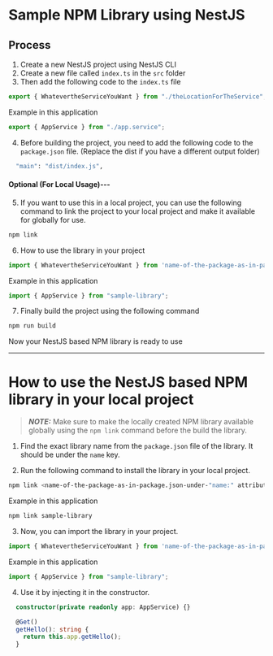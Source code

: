 # Sample NPM Library using NestJS

## Process

1. Create a new NestJS project using NestJS CLI
2. Create a new file called `index.ts` in the `src` folder
3. Then add the following code to the `index.ts` file

```typescript
export { WhatevertheServiceYouWant } from "./theLocationForTheService";
```

Example in this application

```typescript
export { AppService } from "./app.service";
```

4. Before building the project, you need to add the following code to the `package.json` file. (Replace the dist if you have a different output folder)

```bash
  "main": "dist/index.js",
```

#### Optional (For Local Usage)---

5. If you want to use this in a local project, you can use the following command to link the project to your local project and make it available for globally for use.

```bash
npm link
```

6. How to use the library in your project

```typescript
import { WhatevertheServiceYouWant } from 'name-of-the-package-as-in-package.json-under-"name:" attribute';
```

Example in this application

```typescript
import { AppService } from "sample-library";
```

7. Finally build the project using the following command

```bash
npm run build
```

Now your NestJS based NPM library is ready to use

---

# How to use the NestJS based NPM library in your local project

> **_NOTE:_** Make sure to make the locally created NPM library available globally using the `npm link` command before the build the library.

1. Find the exact library name from the `package.json` file of the library. It should be under the `name` key.

2. Run the following command to install the library in your local project.

```bash
npm link <name-of-the-package-as-in-package.json-under-"name:" attribute>
```

Example in this application

```bash
npm link sample-library
```

3. Now, you can import the library in your project.

```typescript
import { WhatevertheServiceYouWant } from 'name-of-the-package-as-in-package.json-under-"name:" attribute';
```

Example in this application

```typescript
import { AppService } from "sample-library";
```

4. Use it by injecting it in the constructor.

```typescript
  constructor(private readonly app: AppService) {}

  @Get()
  getHello(): string {
    return this.app.getHello();
  }
```
